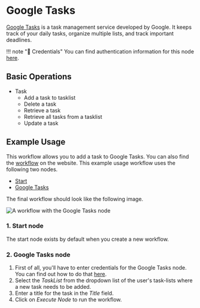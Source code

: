 # Google Tasks

[Google Tasks](https://tasks.google.com) is a task management service developed by Google. It keeps track of your daily tasks, organize multiple lists, and track important deadlines.

!!! note "🔑 Credentials"
    You can find authentication information for this node [here](/workflow/integrations/credentials/google/).


## Basic Operations

* Task
    * Add a task to tasklist
    * Delete a task
    * Retrieve a task
    * Retrieve all tasks from a tasklist
    * Update a task

## Example Usage

This workflow allows you to add a task to Google Tasks. You can also find the [workflow](https://n8n.io/workflows/428) on the website. This example usage workflow uses the following two nodes.
- [Start](/workflow/integrations/core-nodes/n8n-nodes-base.start/)
- [Google Tasks]()

The final workflow should look like the following image.

![A workflow with the Google Tasks node](/_images/integrations/nodes/googletasks/workflow.png)

### 1. Start node

The start node exists by default when you create a new workflow.

### 2. Google Tasks node

1. First of all, you'll have to enter credentials for the Google Tasks node. You can find out how to do that [here](/workflow/integrations/credentials/google/).
2. Select the *TaskList* from the dropdown list of the user's task-lists where a new task needs to be added.
3. Enter a title for the task in the *Title* field.
4. Click on *Execute Node* to run the workflow.

